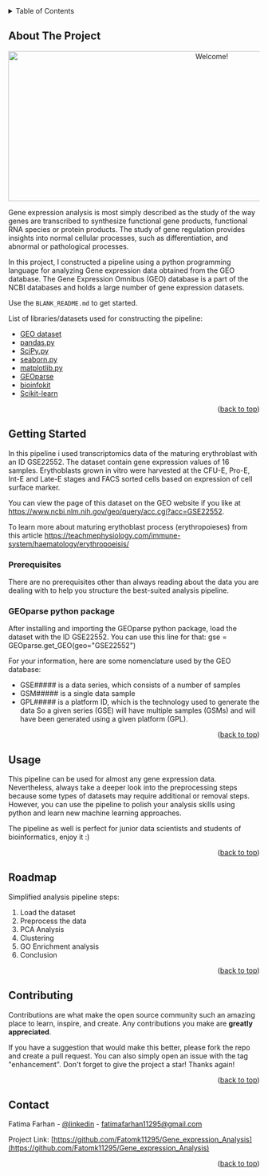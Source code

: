 
<!-- TABLE OF CONTENTS -->
<details>
  <summary>Table of Contents</summary>
  <ol>
    <li>
      <a href="#about-the-project">About The Project</a>
      <ul>
        <li><a href="#built-with">Built With</a></li>
      </ul>
    </li>
    <li>
      <a href="#getting-started">Getting Started</a>
      <ul>
        <li><a href="#prerequisites">Prerequisites</a></li>
        <li><a href="#installation">Installation</a></li>
      </ul>
    </li>
    <li><a href="#usage">Usage</a></li>
    <li><a href="#roadmap">Roadmap</a></li>
    <li><a href="#contributing">Contributing</a></li>
    <li><a href="#license">License</a></li>
    <li><a href="#contact">Contact</a></li>
    <li><a href="#acknowledgments">Acknowledgments</a></li>
  </ol>
</details>



<!-- ABOUT THE PROJECT -->
## About The Project

<div align="center" width="50">
<img src="https://bitesizebio.com/wp-content/uploads/2020/03/3-mRNA-Seq-1024x512.png" alt="Welcome!" width="800" height="300"/>
  
<br />
<div align="left" width="50">

Gene expression analysis is most simply described as the study of the way genes are transcribed to synthesize functional gene products, functional RNA species or protein products. The study of gene regulation provides insights into normal cellular processes, such as differentiation, and abnormal or pathological processes.
  
In this project, I constructed a pipeline using a python programming language for analyzing Gene expression data obtained from the GEO database. The Gene Expression Omnibus (GEO) database is a part of the NCBI databases and holds a large number of gene expression datasets. 

Use the `BLANK_README.md` to get started.

List of libraries/datasets used for constructing the pipeline:

* [GEO dataset](https://www.ncbi.nlm.nih.gov/geo/)
* [pandas.py](https://pandas.pydata.org/)
* [SciPy.py](https://scipy.org/)
* [seaborn.py](https://seaborn.pydata.org/)
* [matplotlib.py](https://matplotlib.org/)
* [GEOparse](https://geoparse.readthedocs.io/en/latest/#)
* [bioinfokit](https://pypi.org/project/bioinfokit/)
* [Scikit-learn](https://scikit-learn.org/stable/install.html)

<p align="right">(<a href="#top">back to top</a>)</p>



<!-- GETTING STARTED -->
## Getting Started

In this pipeline i used transcriptomics data of the maturing erythroblast with an ID GSE22552. The dataset contain gene expression values of 16 samples. Erythoblasts grown in vitro were harvested at the CFU-E, Pro-E, Int-E and Late-E stages and FACS sorted cells based on expression of cell surface marker.
  
You can view the page of this dataset on the GEO website if you like at https://www.ncbi.nlm.nih.gov/geo/query/acc.cgi?acc=GSE22552.

To learn more about maturing erythoblast process (erythropoieses) from this article https://teachmephysiology.com/immune-system/haematology/erythropoeisis/
  

### Prerequisites

There are no prerequisites other than always reading about the data you are dealing with to help you structure the best-suited analysis pipeline.

### GEOparse python package
  
After installing and importing the GEOparse python package, load the dataset with the ID GSE22552. 
  You can use this line for that: gse = GEOparse.get_GEO(geo="GSE22552")

For your information, here are some nomenclature used by the GEO database:
  - GSE##### is a data series, which consists of a number of samples
  - GSM##### is a single data sample
  - GPL##### is a platform ID, which is the technology used to generate the data
So a given series (GSE) will have multiple samples (GSMs) and will have been generated using a given platform (GPL).
  

<p align="right">(<a href="#top">back to top</a>)</p>



<!-- USAGE EXAMPLES -->
## Usage

This pipeline can be used for almost any gene expression data. Nevertheless, always take a deeper look into the preprocessing steps because some types of datasets may require additional or removal steps. However, you can use the pipeline to polish your analysis skills using python and learn new machine learning approaches.
  
The pipeline as well is perfect for junior data scientists and students of bioinformatics, enjoy it :) 

<p align="right">(<a href="#top">back to top</a>)</p>

<!-- ROADMAP -->
## Roadmap
  
Simplified analysis pipeline steps:

1. Load the dataset
2. Preprocess the data
3. PCA Analysis
4. Clustering 
5. GO Enrichment analysis
6. Conclusion

<p align="right">(<a href="#top">back to top</a>)</p>



<!-- CONTRIBUTING -->
## Contributing

Contributions are what make the open source community such an amazing place to learn, inspire, and create. Any contributions you make are **greatly appreciated**.

If you have a suggestion that would make this better, please fork the repo and create a pull request. You can also simply open an issue with the tag "enhancement".
Don't forget to give the project a star! Thanks again!

<p align="right">(<a href="#top">back to top</a>)</p>


<!-- CONTACT -->
## Contact

Fatima Farhan - [@linkedin](https://www.linkedin.com/in/fatimafarhan112/) - fatimafarhan11295@gmail.com

Project Link: [https://github.com/Fatomk11295/Gene_expression_Analysis](https://github.com/Fatomk11295/Gene_expression_Analysis)

<p align="right">(<a href="#top">back to top</a>)</p>

<!-- MARKDOWN LINKS & IMAGES -->
<!-- https://www.markdownguide.org/basic-syntax/#reference-style-links -->
[contributors-shield]: https://img.shields.io/github/contributors/othneildrew/Best-README-Template.svg?style=for-the-badge
[contributors-url]: https://github.com/othneildrew/Best-README-Template/graphs/contributors
[forks-shield]: https://img.shields.io/github/forks/othneildrew/Best-README-Template.svg?style=for-the-badge
[forks-url]: https://github.com/othneildrew/Best-README-Template/network/members
[stars-shield]: https://img.shields.io/github/stars/othneildrew/Best-README-Template.svg?style=for-the-badge
[stars-url]: https://github.com/othneildrew/Best-README-Template/stargazers
[issues-shield]: https://img.shields.io/github/issues/othneildrew/Best-README-Template.svg?style=for-the-badge
[issues-url]: https://github.com/othneildrew/Best-README-Template/issues
[license-shield]: https://img.shields.io/github/license/othneildrew/Best-README-Template.svg?style=for-the-badge
[license-url]: https://github.com/othneildrew/Best-README-Template/blob/master/LICENSE.txt
[linkedin-shield]: https://img.shields.io/badge/-LinkedIn-black.svg?style=for-the-badge&logo=linkedin&colorB=555
[linkedin-url]: https://linkedin.com/in/othneildrew
[product-screenshot]: images/screenshot.png
